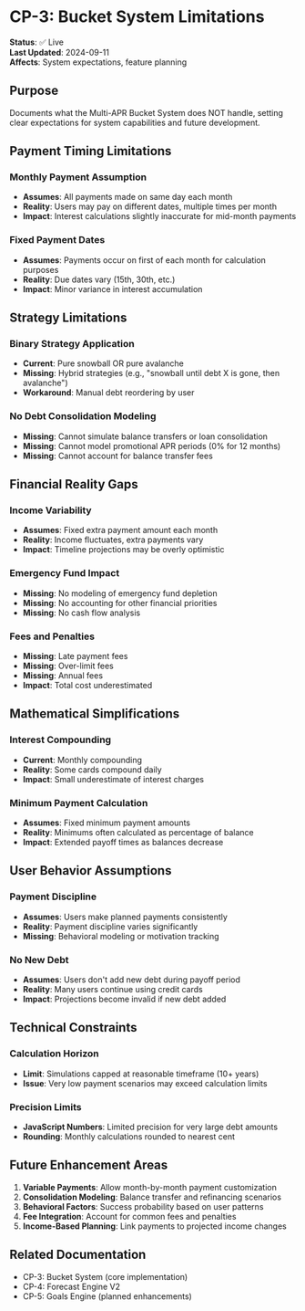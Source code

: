 # CP-3: Bucket System Limitations

**Status**: ✅ Live  
**Last Updated**: 2024-09-11  
**Affects**: System expectations, feature planning

## Purpose

Documents what the Multi-APR Bucket System does NOT handle, setting clear expectations for system capabilities and future development.

## Payment Timing Limitations

### Monthly Payment Assumption
- **Assumes**: All payments made on same day each month
- **Reality**: Users may pay on different dates, multiple times per month
- **Impact**: Interest calculations slightly inaccurate for mid-month payments

### Fixed Payment Dates
- **Assumes**: Payments occur on first of each month for calculation purposes
- **Reality**: Due dates vary (15th, 30th, etc.)
- **Impact**: Minor variance in interest accumulation

## Strategy Limitations

### Binary Strategy Application
- **Current**: Pure snowball OR pure avalanche
- **Missing**: Hybrid strategies (e.g., "snowball until debt X is gone, then avalanche")
- **Workaround**: Manual debt reordering by user

### No Debt Consolidation Modeling
- **Missing**: Cannot simulate balance transfers or loan consolidation
- **Missing**: Cannot model promotional APR periods (0% for 12 months)
- **Missing**: Cannot account for balance transfer fees

## Financial Reality Gaps

### Income Variability
- **Assumes**: Fixed extra payment amount each month
- **Reality**: Income fluctuates, extra payments vary
- **Impact**: Timeline projections may be overly optimistic

### Emergency Fund Impact
- **Missing**: No modeling of emergency fund depletion
- **Missing**: No accounting for other financial priorities
- **Missing**: No cash flow analysis

### Fees and Penalties
- **Missing**: Late payment fees
- **Missing**: Over-limit fees  
- **Missing**: Annual fees
- **Impact**: Total cost underestimated

## Mathematical Simplifications

### Interest Compounding
- **Current**: Monthly compounding
- **Reality**: Some cards compound daily
- **Impact**: Small underestimate of interest charges

### Minimum Payment Calculation
- **Assumes**: Fixed minimum payment amounts
- **Reality**: Minimums often calculated as percentage of balance
- **Impact**: Extended payoff times as balances decrease

## User Behavior Assumptions

### Payment Discipline
- **Assumes**: Users make planned payments consistently
- **Reality**: Payment discipline varies significantly
- **Missing**: Behavioral modeling or motivation tracking

### No New Debt
- **Assumes**: Users don't add new debt during payoff period
- **Reality**: Many users continue using credit cards
- **Impact**: Projections become invalid if new debt added

## Technical Constraints

### Calculation Horizon
- **Limit**: Simulations capped at reasonable timeframe (10+ years)
- **Issue**: Very low payment scenarios may exceed calculation limits

### Precision Limits
- **JavaScript Numbers**: Limited precision for very large debt amounts
- **Rounding**: Monthly calculations rounded to nearest cent

## Future Enhancement Areas

1. **Variable Payments**: Allow month-by-month payment customization
2. **Consolidation Modeling**: Balance transfer and refinancing scenarios
3. **Behavioral Factors**: Success probability based on user patterns
4. **Fee Integration**: Account for common fees and penalties
5. **Income-Based Planning**: Link payments to projected income changes

## Related Documentation
- CP-3: Bucket System (core implementation)
- CP-4: Forecast Engine V2
- CP-5: Goals Engine (planned enhancements)